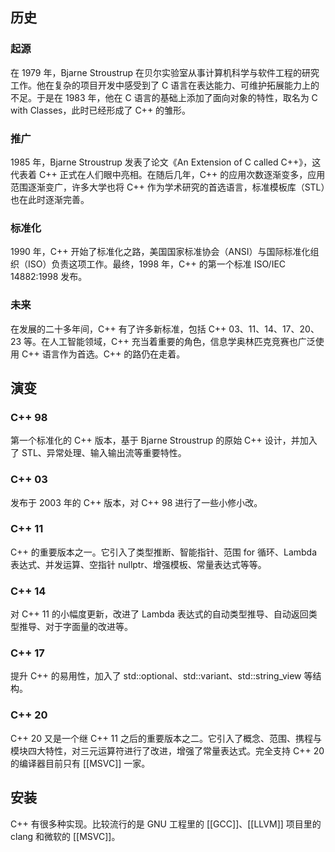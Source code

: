 ## 历史

### 起源

在 1979 年，Bjarne Stroustrup 在贝尔实验室从事计算机科学与软件工程的研究工作。他在复杂的项目开发中感受到了 C 语言在表达能力、可维护拓展能力上的不足。于是在 1983 年，他在 C 语言的基础上添加了面向对象的特性，取名为 C with Classes，此时已经形成了 C++ 的雏形。

### 推广

1985 年，Bjarne Stroustrup 发表了论文《An Extension of C called C++》，这代表着 C++ 正式在人们眼中亮相。在随后几年，C++ 的应用次数逐渐变多，应用范围逐渐变广，许多大学也将 C++ 作为学术研究的首选语言，标准模板库（STL）也在此时逐渐完善。

### 标准化

1990 年，C++ 开始了标准化之路，美国国家标准协会（ANSI）与国际标准化组织（ISO）负责这项工作。最终，1998 年，C++ 的第一个标准 ISO/IEC 14882:1998 发布。

### 未来

在发展的二十多年间，C++ 有了许多新标准，包括 C++ 03、11、14、17、20、23 等。在人工智能领域，C++ 充当着重要的角色，信息学奥林匹克竞赛也广泛使用 C++ 语言作为首选。C++ 的路仍在走着。

## 演变

### C++ 98

第一个标准化的 C++ 版本，基于 Bjarne Stroustrup 的原始 C++ 设计，并加入了 STL、异常处理、输入输出流等重要特性。

### C++ 03

发布于 2003 年的 C++ 版本，对 C++ 98 进行了一些小修小改。

### C++ 11

C++ 的重要版本之一。它引入了类型推断、智能指针、范围 for 循环、Lambda 表达式、并发运算、空指针 nullptr、增强模板、常量表达式等等。

### C++ 14

对 C++ 11 的小幅度更新，改进了 Lambda 表达式的自动类型推导、自动返回类型推导、对于字面量的改进等。

### C++ 17

提升 C++ 的易用性，加入了 std::optional、std::variant、std::string_view 等结构。

### C++ 20

C++ 20 又是一个继 C++ 11 之后的重要版本之二。它引入了概念、范围、携程与模块四大特性，对三元运算符进行了改进，增强了常量表达式。完全支持 C++ 20 的编译器目前只有 [[MSVC]] 一家。

## 安装

C++ 有很多种实现。比较流行的是 GNU 工程里的 [[GCC]]、[[LLVM]] 项目里的 clang 和微软的 [[MSVC]]。
